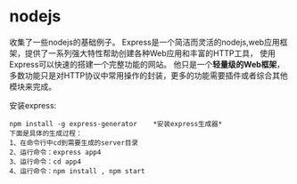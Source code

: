 # nodejs
收集了一些nodejs的基础例子。
Express是一个简洁而灵活的nodejs,web应用框架，提供了一系列强大特性帮助创建各种Web应用和丰富的HTTP工具，
使用Express可以快速的搭建一个完整功能的网站。
他只是一个<strong>轻量级的Web框架</strong>，多数功能只是对HTTP协议中常用操作的封装，更多的功能需要插件或者综合其他模块来完成。

安装express:
```
npm install -g express-generator    *安装express生成器*
下面是具体的生成过程：
1、在命令行中cd到需要生成的server目录
2、运行命令：express app4
3、运行命令：cd app4
4、运行命令：npm install , npm start
```
